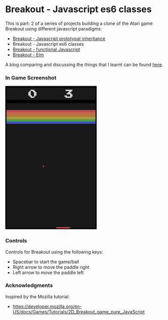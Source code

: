 # Breakout - Javascript es6 classes
This is part: 2 of a series of projects building a clone of the Atari game Breakout using different javascript paradigms:
* [Breakout - Javascript prototypal inheritance](https://github.com/markorodic/breakout-game)
* Breakout - Javascript es6 classes
* [Breakout - functional Javascript](https://github.com/markorodic/breakout-game-functional-js)
* [Breakout - Elm](https://github.com/markorodic/elm-breakout-game)

A blog comparing and discussing the things that I learnt can be found [here](https://medium.com/@mrmarkorodic/building-a-game-in-four-different-ways-f629f91934c2).

### In Game Screenshot
[![screenshot](gameScreenShot.png)](https://markorodic.github.io/elm-breakout-game/)

### Controls
Controls for Breakout using the following keys:

* Spacebar to start the game/ball
* Right arrow to move the paddle right
* Left arrow to move the paddle left

### Acknowledgments
Inspired by the Mozilla tutorial:
* https://developer.mozilla.org/en-US/docs/Games/Tutorials/2D_Breakout_game_pure_JavaScript
